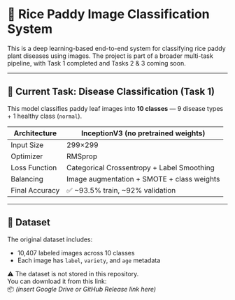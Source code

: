 # 🌾 Rice Paddy Image Classification System

This is a deep learning-based end-to-end system for classifying rice paddy plant diseases using images. The project is part of a broader multi-task pipeline, with Task 1 completed and Tasks 2 & 3 coming soon.

---

## 🚀 Current Task: Disease Classification (Task 1)

This model classifies paddy leaf images into **10 classes** — 9 disease types + 1 healthy class (`normal`).

| Architecture     | InceptionV3 (no pretrained weights) |
|------------------|--------------------------------------|
| Input Size       | 299×299                              |
| Optimizer        | RMSprop                              |
| Loss Function    | Categorical Crossentropy + Label Smoothing |
| Balancing        | Image augmentation + SMOTE + class weights |
| Final Accuracy   | ✅ ~93.5% train, ~92% validation      |

---

## 🧠 Dataset

The original dataset includes:
- 10,407 labeled images across 10 classes
- Each image has `label`, `variety`, and `age` metadata

⚠️ The dataset is not stored in this repository.  
You can download it from this link:  
📦 *(insert Google Drive or GitHub Release link here)*

